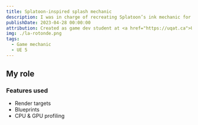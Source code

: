 ```yaml
---
title: Splatoon-inspired splash mechanic
description: I was in charge of recreating Splatoon’s ink mechanic for a project.
publishDate: 2023-04-28 00:00:00
attribution: Created as game dev student at <a href="https://uqat.ca">UQAT</a>
img: ./la-rotonde.png
tags:
  - Game mechanic
  - UE 5
---
```


## My role

### Features used

- Render targets
- Blueprints
- CPU & GPU profiling
